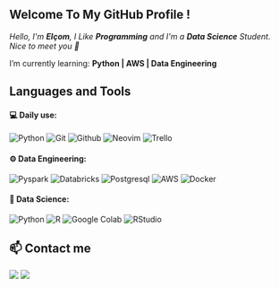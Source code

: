 ## Welcome To My GitHub Profile !

*Hello, I'm **Elçom**, I Like **Programming** and I'm a **Data Science** Student.*<br/>
*Nice to meet you 👋*

I’m currently learning: **Python | AWS | Data Engineering**


## Languages and Tools

#### 💻 Daily use:
![Python](https://img.shields.io/badge/-Python-black?style=for-the-badge&logo=Python&logoColor=yellow)
![Git](https://img.shields.io/badge/-Git-black?style=for-the-badge&logo=Git)
![Github](https://img.shields.io/badge/-Github-black?style=for-the-badge&logo=Github)
![Neovim](https://img.shields.io/badge/-Neovim-black?style=for-the-badge&logo=Neovim)
![Trello](https://img.shields.io/badge/-Trello-black?style=for-the-badge&logo=Trello&logoColor=blue)


#### ⚙️ Data Engineering:
![Pyspark](https://img.shields.io/badge/-Pyspark-black?style=for-the-badge&logo=Apache-Spark)
![Databricks](https://img.shields.io/badge/-Databricks-black?style=for-the-badge&logo=Databricks)
![Postgresql](https://img.shields.io/badge/-Postgresql-black?style=for-the-badge&logo=Postgresql)
![AWS](https://img.shields.io/badge/-AWS-black?style=for-the-badge&logo=Amazon-AWS&logoColor=yellow)
![Docker](https://img.shields.io/badge/-Docker-black?style=for-the-badge&logo=Docker)


#### 🧪 Data Science:
![Python](https://img.shields.io/badge/-Python-black?style=for-the-badge&logo=Python&logoColor=yellow)
![R](https://img.shields.io/badge/-R-black?style=for-the-badge&logo=R)
![Google Colab](https://img.shields.io/badge/-Google_Colab-black?style=for-the-badge&logo=GoogleColab)
![RStudio](https://img.shields.io/badge/-RStudio-black?style=for-the-badge&logo=RStudio)


## 📫 Contact me
<a href="https://www.linkedin.com/in/elcom-junior/" target="_blank"><img src="https://img.shields.io/badge/-Linkedin-black?style=for-the-badge&logo=Linkedin&logoColor=blue" /></a>
<a href="mailto:elcomj31@gmail.com"><img src="https://img.shields.io/badge/-Gmail-black?style=for-the-badge&logo=Gmail" /></a>

